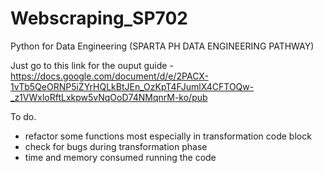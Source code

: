# Webscraping_SP702
Python for Data Engineering (SPARTA PH DATA ENGINEERING PATHWAY)


Just go to this link for the ouput guide - https://docs.google.com/document/d/e/2PACX-1vTb5QeORNP5iZYrHQLkBtJEn_OzKpT4FJumlX4CFTOQw-_z1VWxloRftLxkpw5vNqOoD74NMqnrM-ko/pub


To do.
 - refactor some functions most especially in transformation code block
 - check for bugs during transformation phase
 - time and memory consumed running the code

